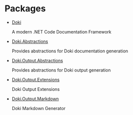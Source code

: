 # Packages

- [Doki](Doki/README.md)
  
  A modern .NET Code Documentation Framework

- [Doki.Abstractions](Doki.Abstractions/README.md)
  
  Provides abstractions for Doki documentation generation

- [Doki.Output.Abstractions](Doki.Output.Abstractions/README.md)
  
  Provides abstractions for Doki output generation

- [Doki.Output.Extensions](Doki.Output.Extensions/README.md)
  
  Doki Output Extensions

- [Doki.Output.Markdown](Doki.Output.Markdown/README.md)
  
  Doki Markdown Generator



